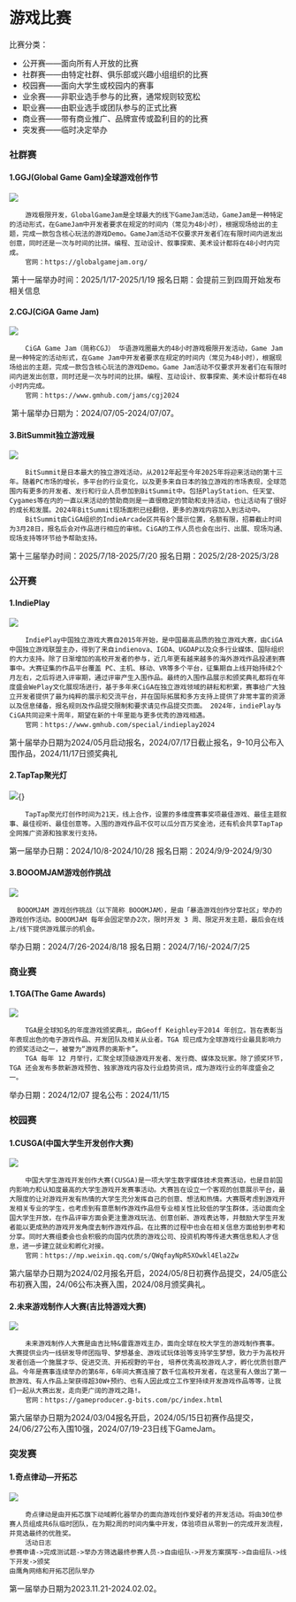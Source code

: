 # 游戏比赛

比赛分类：

- 公开赛——面向所有人开放的比赛
- 社群赛——由特定社群、俱乐部或兴趣小组组织的比赛
- 校园赛——面向大学生或校园内的赛事
- 业余赛——非职业选手参与的比赛，通常规则较宽松
- 职业赛——由职业选手或团队参与的正式比赛
- 商业赛——带有商业推广、品牌宣传或盈利目的的比赛
- 突发赛——临时决定举办

### 社群赛

#### 1.GGJ(Global Game Gam)全球游戏创作节

![](https://mmbiz.qpic.cn/sz_mmbiz_png/kwqO1s99uWOdXKasv2vjcOvl3HPXibC6NLPadCr1KANC3WpCL5WI0iawgXqXx421GxU75ibmfJAHbW8MoibiasstrOw/640?wx_fmt=other&from=appmsg&tp=wxpic&wxfrom=13&wx_lazy=1&wx_co=1)

```
	游戏极限开发，GlobalGameJam是全球最大的线下GameJam活动，GameJam是一种特定的活动形式，在GameJam中开发者要求在规定的时间内（常见为48小时），根据现场给出的主题，完成一款包含核心玩法的游戏Demo。GameJam活动不仅要求开发者们在有限时间内迸发出创意，同时还是一次与时间的比拼。编程、互动设计、叙事探索、美术设计都将在48小时内完成。
	官网：https://globalgamejam.org/
```

​	第十一届举办时间：2025/1/17-2025/1/19   报名日期：会提前三到四周开始发布相关信息

#### 2.CGJ(CiGA Game Jam)

![](https://mmbiz.qpic.cn/sz_mmbiz_jpg/kwqO1s99uWPPqyEMicibiaia0IDquw7j9tBKS20ahzCwx9XUicG1DlNxBUWWRiccJoBywMzltAA0MF2NQmPNhibqUww4w/640?wx_fmt=jpeg&from=appmsg&wxfrom=13&tp=wxpic)

```
	CiGA Game Jam（简称CGJ） 华语游戏圈最大的48小时游戏极限开发活动，Game Jam是一种特定的活动形式，在Game Jam中开发者要求在规定的时间内（常见为48小时），根据现场给出的主题，完成一款包含核心玩法的游戏Demo。Game Jam活动不仅要求开发者们在有限时间内迸发出创意，同时还是一次与时间的比拼。编程、互动设计、叙事探索、美术设计都将在48小时内完成。
	官网：https://www.gmhub.com/jams/cgj2024
```

​	第十届举办日期为：2024/07/05-2024/07/07。

#### 3.BitSummit独立游戏展

![](https://mmbiz.qpic.cn/sz_mmbiz_png/kwqO1s99uWOibA8cIO7TYp2Or7O51zA7Wty0QFYQKlg3zchtwAL3ZfdgFCY8APqH2ZuQOFd3oMN6NVbK7lAACpQ/640?wx_fmt=png&from=appmsg&wxfrom=13&tp=wxpic)

```
	BitSummit是日本最大的独立游戏活动，从2012年起至今年2025年将迎来活动的第十三年。随着PC市场的增长，多平台的行业变化，以及更多来自日本的独立游戏的市场表现，全球范围内有更多的开发者、发行和行业人员参加到BitSummit中。包括PlayStation、任天堂、Cygames等在内的一直以来活动的赞助商则是一直很稳定的赞助和支持活动，也让活动有了很好的成长和发展。2024年BitSummit现场面积已经翻倍，更多的游戏内容加入到活动中。
	BitSummit由CiGA组织的IndieArcade区共有8个展示位置，名额有限，招募截止时间为3月28日，报名后会对作品进行相应的审核。CiGA的工作人员也会在出行、出展、现场沟通、现场支持等环节给予帮助支持。
```

第十三届举办时间：2025/7/18-2025/7/20 报名日期：2025/2/28-2025/3/28

### 公开赛

#### 1.IndiePlay

![](https://mmbiz.qpic.cn/mmbiz_png/08mPdCF6aTeNMoiaMmJibNNt34EzMSy63w9HzC2EuHRjUKxvqucYEIUSTX8xVaA1ySdVV0C5yw6CBib8B1UwU0icsg/640?wx_fmt=png&wxfrom=13&tp=wxpic)

```
	IndiePlay中国独立游戏大赛自2015年开始，是中国最高品质的独立游戏大赛，由CiGA中国独立游戏联盟主办，得到了来自indienova、IGDA、UGDAP以及众多行业媒体、国际组织的大力支持。除了日渐增加的高校开发者的参与，近几年更有越来越多的海外游戏作品投递到赛事中。大赛征集的作品平台覆盖 PC、主机、移动、VR等多个平台，征集期自上线开始持续2个月左右，之后将进入评审期，通过评审产生入围作品。最终的入围作品展示和颁奖典礼都将在年度盛会WePlay文化展现场进行，基于多年来CiGA在独立游戏领域的耕耘和积累，赛事给广大独立开发者提供了最为纯粹的展示和交流平台，并在国际拓展和多方支持上提供了非常丰富的资源以及信息储备，报名规则及作品提交限制和要求请见作品提交页面。 2024年，indiePlay与CiGA共同迎来十周年，期望在新的十年里能与更多优秀的游戏相遇。
	官网：https://www.gmhub.com/special/indieplay2024
```

第十届举办日期为2024/05月启动报名，2024/07/17日截止报名，9-10月公布入围作品，2024/11/17日颁奖典礼

#### 2.TapTap聚光灯

![](https://mmbiz.qpic.cn/sz_mmbiz_png/LjXf7sOrsib1W5vgtYSnz2jiagDwYTsYx9M269h1KuMfer8r9ibX6aqtm4wZydFpJicPla9aF7JcZvlYlYphZsjiaibA/640?wx_fmt=png&from=appmsg&tp=wxpic&wxfrom=5&wx_lazy=1&wx_co=1){}

```
	TapTap聚光灯创作时间为21天，线上合作，设置的多维度赛事奖项最佳游戏、最佳主题叙事、最佳视听、最佳创意等。入围的游戏作品不仅可以瓜分百万奖金池，还有机会共享TapTap全网推广资源和独家发行支持。
```

第一届举办日期：2024/10/8-2024/10/28 报名日期：2024/9/9-2024/9/30

#### 3.BOOOMJAM游戏创作挑战

![](https://mmbiz.qpic.cn/sz_mmbiz_jpg/K4RTahQxUE9g7JsEWHGOwUWWDlJ8U0yTF5tEUldXoOibgbCQOeKIYbU7Y4Qvia4cpEeoa4dFSicfcFWsNDcP3ibAYQ/640?wx_fmt=jpeg&from=appmsg&wxfrom=13&tp=wxpic)

```
  BOOOMJAM 游戏创作挑战（以下简称 BOOOMJAM），是由「暴造游戏创作分享社区」举办的游戏创作活动。BOOOMJAM 每年会固定举办2次，限时开发 3 周、限定开发主题，最后会在线上/线下提供游戏展示的机会。
```

举办日期：2024/7/26-2024/8/18 报名日期：2024/7/16/-2024/7/25

### 商业赛

#### 1.TGA(The Game Awards)

![](https://mmbiz.qpic.cn/mmbiz_jpg/AhQKRpxiaib8hcVTgBHl69dPiciac9GtEbBsjTdVtYYDoeP0TD9v9kicV8S1aibSiafeU5XnmtxT6sMnyVibSHy6iaibVZ6w/640?wx_fmt=jpeg&from=appmsg&wxfrom=13&tp=wxpic)

```
	TGA是全球知名的年度游戏颁奖典礼，由Geoff Keighley于2014 年创立。旨在表彰当年表现出色的电子游戏作品、开发团队及相关从业者。TGA 现已成为全球游戏行业最具影响力的颁奖活动之一，被誉为“游戏界的奥斯卡”。
	TGA 每年 12 月举行，汇聚全球顶级游戏开发者、发行商、媒体及玩家。除了颁奖环节，TGA 还会发布多款新游戏预告、独家游戏内容及行业趋势资讯，成为游戏行业的年度盛会之一。
```

举办日期：2024/12/07 提名公布：2024/11/15

### 校园赛

#### 1.CUSGA(中国大学生开发创作大赛)

![](https://mmbiz.qpic.cn/sz_mmbiz_png/kwqO1s99uWM8z6QmotaYHlQ6yIqyKz2qnNoalic7cCnXYv9xW9h7FHRaNsuRibPsW41jInQU51u7fIibw2rxVEOUw/640?wx_fmt=png&from=appmsg&wxfrom=13&tp=wxpic)

```
	中国大学生游戏开发创作大赛(CUSGA)是一项大学生数字媒体技术竞赛活动，也是目前国内影响力和认知度最高的大学生游戏开发赛事活动。大赛旨在设立一个客观的创意展示平台，最大限度的让对游戏开发有热情的大学生充分发挥自己的创意、想法和热情。大赛既考虑到游戏开发相关专业的学生，也考虑到有意愿制作游戏作品但专业相关性比较低的学生群体，活动面向全国大学生开放，在作品评审方面会更注重游戏玩法、创意创新、游戏表达等，并鼓励大学生开发者能以更成熟的游戏开发角度去制作游戏作品，在比赛的过程中也会在相关信息方面给到参考和分享。同时大赛组委会也会积极的向国内优质的游戏公司、投资机构等传递大赛信息和人才信息，进一步建立就业和孵化对接。
	官网：https://mp.weixin.qq.com/s/QWqfayNpR5XOwkl4Ela2Zw
```

第六届举办日期为2024/02月报名开启，2024/05/8日初赛作品提交，24/05底公布初赛入围，24/06公布决赛入围，2024/08月颁奖典礼。

#### 2.未来游戏制作人大赛(吉比特游戏大赛)

![](https://img.3dmgame.com/uploads/images/news/20240304/1709538869_212182.png)

```
	未来游戏制作人大赛是由吉比特&雷霆游戏主办，面向全球在校大学生的游戏制作赛事。 大赛提供业内一线研发导师团指导、梦想基金、游戏试玩体验等支持学生梦想，致力于为高校开发者创造一个施展才华、促进交流、开拓视野的平台, 培养优秀高校游戏人才，孵化优质创意产品。今年是赛事连续举办的第6年，6年间大赛连接了数千位高校开发者，在这里有人做出了第一款游戏、有人作品上架获得超30W+预约、也有人因此成立工作室持续开发游戏作品等等，让我们一起从大赛出发，走向更广阔的游戏之路!。
	官网：https://gameproducer.g-bits.com/pc/index.html
```

第六届举办日期为2024/03/04报名开启，2024/05/15日初赛作品提交，24/06/27公布入围10强，2024/07/19-23日线下GameJam。

### 突发赛

#### 1.奇点律动—开拓芯

![](https://mmbiz.qpic.cn/mmbiz_jpg/EaUbrZibDCdEiapBETXrXFnU49fGjB6rJgNWth5PzbFJlhOD7icrh2aI0Ggia83HAibRPuvaXgvGoo2Q63iaDk2EZ1ng/640?wx_fmt=other&from=appmsg&wxfrom=13&tp=wxpic)

```
	奇点律动是由开拓芯旗下动域孵化器举办的面向游戏创作爱好者的开发活动。将由30位参赛人员组成共6队临时团队，在为期2周的时间内集中开发，体验项目从零到一的完成开发流程，并竞选最终的优胜奖。
	活动日志
参赛申请->完成测试题->举办方筛选最终参赛人员->自由组队->开发方案撰写->自由组队->线下开发->颁奖
由鹰角网络和开拓芯团队举办
```

第一届举办日期为2023.11.21-2024.02.02。



